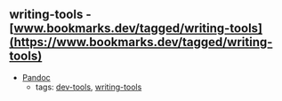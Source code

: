 writing-tools - [www.bookmarks.dev/tagged/writing-tools](https://www.bookmarks.dev/tagged/writing-tools) 
---
* [Pandoc](http://pandoc.org/)
    * tags: [dev-tools](../tags/dev-tools.md), [writing-tools](../tags/writing-tools.md)
